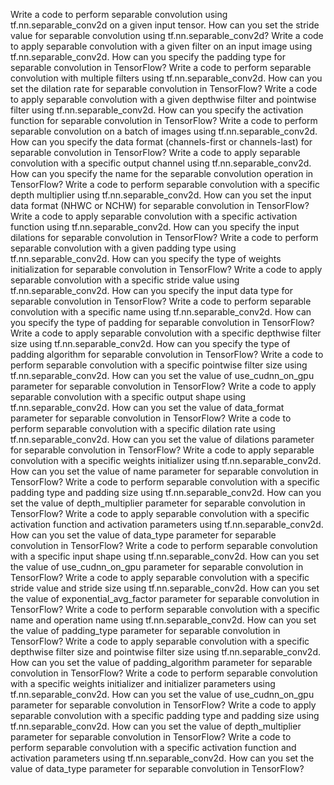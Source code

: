 Write a code to perform separable convolution using tf.nn.separable_conv2d on a given input tensor.
How can you set the stride value for separable convolution using tf.nn.separable_conv2d?
Write a code to apply separable convolution with a given filter on an input image using tf.nn.separable_conv2d.
How can you specify the padding type for separable convolution in TensorFlow?
Write a code to perform separable convolution with multiple filters using tf.nn.separable_conv2d.
How can you set the dilation rate for separable convolution in TensorFlow?
Write a code to apply separable convolution with a given depthwise filter and pointwise filter using tf.nn.separable_conv2d.
How can you specify the activation function for separable convolution in TensorFlow?
Write a code to perform separable convolution on a batch of images using tf.nn.separable_conv2d.
How can you specify the data format (channels-first or channels-last) for separable convolution in TensorFlow?
Write a code to apply separable convolution with a specific output channel using tf.nn.separable_conv2d.
How can you specify the name for the separable convolution operation in TensorFlow?
Write a code to perform separable convolution with a specific depth multiplier using tf.nn.separable_conv2d.
How can you set the input data format (NHWC or NCHW) for separable convolution in TensorFlow?
Write a code to apply separable convolution with a specific activation function using tf.nn.separable_conv2d.
How can you specify the input dilations for separable convolution in TensorFlow?
Write a code to perform separable convolution with a given padding type using tf.nn.separable_conv2d.
How can you specify the type of weights initialization for separable convolution in TensorFlow?
Write a code to apply separable convolution with a specific stride value using tf.nn.separable_conv2d.
How can you specify the input data type for separable convolution in TensorFlow?
Write a code to perform separable convolution with a specific name using tf.nn.separable_conv2d.
How can you specify the type of padding for separable convolution in TensorFlow?
Write a code to apply separable convolution with a specific depthwise filter size using tf.nn.separable_conv2d.
How can you specify the type of padding algorithm for separable convolution in TensorFlow?
Write a code to perform separable convolution with a specific pointwise filter size using tf.nn.separable_conv2d.
How can you set the value of use_cudnn_on_gpu parameter for separable convolution in TensorFlow?
Write a code to apply separable convolution with a specific output shape using tf.nn.separable_conv2d.
How can you set the value of data_format parameter for separable convolution in TensorFlow?
Write a code to perform separable convolution with a specific dilation rate using tf.nn.separable_conv2d.
How can you set the value of dilations parameter for separable convolution in TensorFlow?
Write a code to apply separable convolution with a specific weights initializer using tf.nn.separable_conv2d.
How can you set the value of name parameter for separable convolution in TensorFlow?
Write a code to perform separable convolution with a specific padding type and padding size using tf.nn.separable_conv2d.
How can you set the value of depth_multiplier parameter for separable convolution in TensorFlow?
Write a code to apply separable convolution with a specific activation function and activation parameters using tf.nn.separable_conv2d.
How can you set the value of data_type parameter for separable convolution in TensorFlow?
Write a code to perform separable convolution with a specific input shape using tf.nn.separable_conv2d.
How can you set the value of use_cudnn_on_gpu parameter for separable convolution in TensorFlow?
Write a code to apply separable convolution with a specific stride value and stride size using tf.nn.separable_conv2d.
How can you set the value of exponential_avg_factor parameter for separable convolution in TensorFlow?
Write a code to perform separable convolution with a specific name and operation name using tf.nn.separable_conv2d.
How can you set the value of padding_type parameter for separable convolution in TensorFlow?
Write a code to apply separable convolution with a specific depthwise filter size and pointwise filter size using tf.nn.separable_conv2d.
How can you set the value of padding_algorithm parameter for separable convolution in TensorFlow?
Write a code to perform separable convolution with a specific weights initializer and initializer parameters using tf.nn.separable_conv2d.
How can you set the value of use_cudnn_on_gpu parameter for separable convolution in TensorFlow?
Write a code to apply separable convolution with a specific padding type and padding size using tf.nn.separable_conv2d.
How can you set the value of depth_multiplier parameter for separable convolution in TensorFlow?
Write a code to perform separable convolution with a specific activation function and activation parameters using tf.nn.separable_conv2d.
How can you set the value of data_type parameter for separable convolution in TensorFlow?